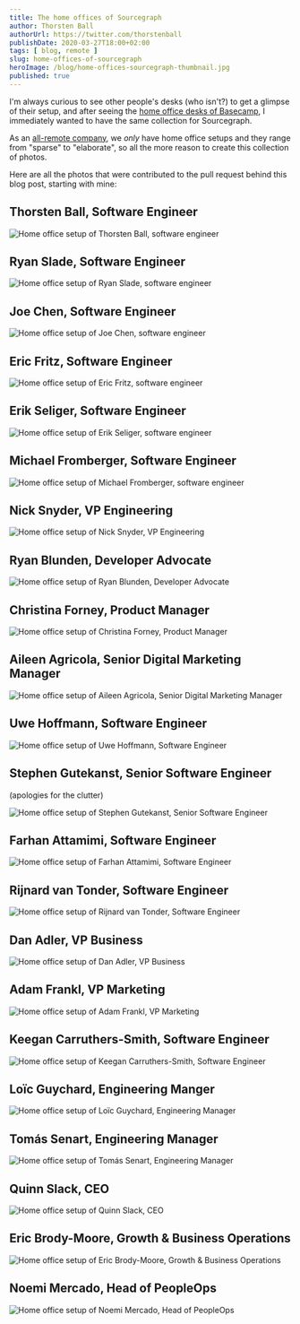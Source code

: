 ```yaml
---
title: The home offices of Sourcegraph
author: Thorsten Ball
authorUrl: https://twitter.com/thorstenball
publishDate: 2020-03-27T18:00+02:00
tags: [ blog, remote ]
slug: home-offices-of-sourcegraph
heroImage: /blog/home-offices-sourcegraph-thumbnail.jpg
published: true
---
```



I'm always curious to see other people's desks (who isn't?) to get a glimpse of their setup, and after seeing the [home office desks of Basecamp](https://m.signalvnoise.com/remote-working-the-home-office-desks-of-basecamp/), I immediately wanted to have the same collection for Sourcegraph.

As an [all-remote company](https://about.sourcegraph.com/company/remote), we _only_ have home office setups and they range from "sparse" to "elaborate", so all the more reason to create this collection of photos.

Here are all the photos that were contributed to the pull request behind this blog post, starting with mine:

## Thorsten Ball, Software Engineer

![Home office setup of Thorsten Ball, software engineer](https://storage.googleapis.com/sourcegraph-assets/about.sourcegraph.com/blog/home-office-setups/thorsten_ball.jpg)

## Ryan Slade, Software Engineer

![Home office setup of Ryan Slade, software engineer](https://storage.googleapis.com/sourcegraph-assets/about.sourcegraph.com/blog/home-office-setups/ryan_slade.jpg)

## Joe Chen, Software Engineer

![Home office setup of Joe Chen, software engineer](https://storage.googleapis.com/sourcegraph-assets/about.sourcegraph.com/blog/home-office-setups/joe_chen.jpg)

## Eric Fritz, Software Engineer

![Home office setup of Eric Fritz, software engineer](https://storage.googleapis.com/sourcegraph-assets/about.sourcegraph.com/blog/home-office-setups/eric_fritz.jpg)

## Erik Seliger, Software Engineer

![Home office setup of Erik Seliger, software engineer](https://storage.googleapis.com/sourcegraph-assets/about.sourcegraph.com/blog/home-office-setups/erik_seliger.jpg)

## Michael Fromberger, Software Engineer

![Home office setup of Michael Fromberger, software engineer](https://storage.googleapis.com/sourcegraph-assets/about.sourcegraph.com/blog/home-office-setups/michael_fromberger.jpg)

## Nick Snyder, VP Engineering

![Home office setup of Nick Snyder, VP Engineering](https://storage.googleapis.com/sourcegraph-assets/about.sourcegraph.com/blog/home-office-setups/nick_snyder.jpg)

## Ryan Blunden, Developer Advocate

<!--I do a lot of screencasts and livestreams, hence the microphone, camera, and light. You might think the light is overkill, but it helps you look a lot more healthy and human when it's 4am Australian time.-->

![Home office setup of Ryan Blunden, Developer Advocate](https://storage.googleapis.com/sourcegraph-assets/about.sourcegraph.com/blog/home-office-setups/ryan_blunden.jpg)

## Christina Forney, Product Manager

![Home office setup of Christina Forney, Product Manager](https://storage.googleapis.com/sourcegraph-assets/about.sourcegraph.com/blog/home-office-setups/christina_forney.jpg)

## Aileen Agricola, Senior Digital Marketing Manager

![Home office setup of Aileen Agricola, Senior Digital Marketing Manager](https://storage.googleapis.com/sourcegraph-assets/about.sourcegraph.com/blog/home-office-setups/aileen_agricola.jpg)

## Uwe Hoffmann, Software Engineer

![Home office setup of Uwe Hoffmann, Software Engineer](https://storage.googleapis.com/sourcegraph-assets/about.sourcegraph.com/blog/home-office-setups/uwe_hoffmann.jpg)

## Stephen Gutekanst, Senior Software Engineer

(apologies for the clutter)

![Home office setup of Stephen Gutekanst, Senior Software Engineer](https://storage.googleapis.com/sourcegraph-assets/about.sourcegraph.com/blog/home-office-setups/stephen_gutekanst.gif)

## Farhan Attamimi, Software Engineer

![Home office setup of Farhan Attamimi, Software Engineer](https://storage.googleapis.com/sourcegraph-assets/about.sourcegraph.com/blog/home-office-setups/Farhan_Home_Office.jpg)

## Rijnard van Tonder, Software Engineer

![Home office setup of Rijnard van Tonder, Software Engineer](https://storage.googleapis.com/sourcegraph-assets/about.sourcegraph.com/blog/home-office-setups/rijnard_van_tonder.jpg)

## Dan Adler, VP Business

![Home office setup of Dan Adler, VP Business](https://storage.googleapis.com/sourcegraph-assets/about.sourcegraph.com/blog/home-office-setups/Dan_home_office.jpg)

## Adam Frankl, VP Marketing

![Home office setup of Adam Frankl, VP Marketing](https://storage.googleapis.com/sourcegraph-assets/about.sourcegraph.com/blog/home-office-setups/adam_frankl.jpg)

## Keegan Carruthers-Smith, Software Engineer

![Home office setup of Keegan Carruthers-Smith, Software Engineer](https://storage.googleapis.com/sourcegraph-assets/about.sourcegraph.com/blog/home-office-setups/keegan_carruthers_smith.jpg)

## Loïc Guychard, Engineering Manger

![Home office setup of Loïc Guychard, Engineering Manager](https://storage.googleapis.com/sourcegraph-assets/about.sourcegraph.com/blog/home-office-setups/Loic_home_office.jpg)

## Tomás Senart, Engineering Manager

![Home office setup of Tomás Senart, Engineering Manager](https://storage.googleapis.com/sourcegraph-assets/about.sourcegraph.com/blog/home-office-setups/tomas_senart.jpg)

## Quinn Slack, CEO

![Home office setup of Quinn Slack, CEO](https://storage.googleapis.com/sourcegraph-assets/about.sourcegraph.com/blog/home-office-setups/quinn_slack_homeoffice.jpg)

## Eric Brody-Moore, Growth & Business Operations

![Home office setup of Eric Brody-Moore, Growth & Business Operations](https://storage.googleapis.com/sourcegraph-assets/about.sourcegraph.com/blog/home-office-setups/ericbm_home_office.jpg)

## Noemi Mercado, Head of PeopleOps

![Home office setup of Noemi Mercado, Head of PeopleOps](https://storage.googleapis.com/sourcegraph-assets/about.sourcegraph.com/blog/home-office-setups/noemi_mercado.jpg)
